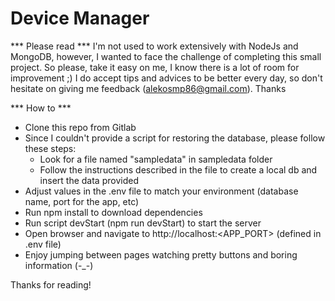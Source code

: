 # Device Manager

*** Please read ***
I'm not used to work extensively with NodeJs and MongoDB, however, I wanted to face the challenge of completing this small project. So please, take it easy on me, I know there is a lot of room for improvement ;) I do accept tips and advices to be better every day, so don't hesitate on giving me feedback (alekosmp86@gmail.com). Thanks

*** How to ***
 - Clone this repo from Gitlab
 - Since I couldn't provide a script for restoring the database, please follow these steps:
    - Look for a file named "sampledata" in sampledata folder
    - Follow the instructions described in the file to create a local db and insert the data provided
 - Adjust values in the .env file to match your environment (database name, port for the app, etc)
 - Run npm install to download dependencies
 - Run script devStart (npm run devStart) to start the server
 - Open browser and navigate to http://localhost:<APP_PORT> (defined in .env file)
 - Enjoy jumping between pages watching pretty buttons and boring information (-_-)


Thanks for reading!